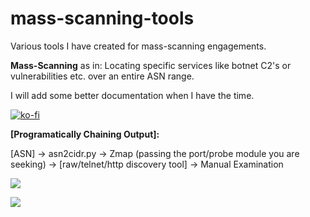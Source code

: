 # mass-scanning-tools

Various tools I have created for mass-scanning engagements. 

**Mass-Scanning** as in: Locating specific services like botnet C2's or vulnerabilities etc. over an entire ASN range.

I will add some better documentation when I have the time.

[![ko-fi](https://ko-fi.com/img/githubbutton_sm.svg)](https://Ko-fi.com/rec0n)

__[Programatically Chaining Output]:__

[ASN] -> asn2cidr.py -> Zmap (passing the port/probe module you are seeking) -> [raw/telnet/http discovery tool] -> Manual Examination

![](https://i.kym-cdn.com/entries/icons/original/000/022/524/tumblr_o16n2kBlpX1ta3qyvo1_1280.jpg)

![](https://github.com/hostinfodev/mass-scanning-tools/blob/master/5tbgj7.jpg?raw=true)
